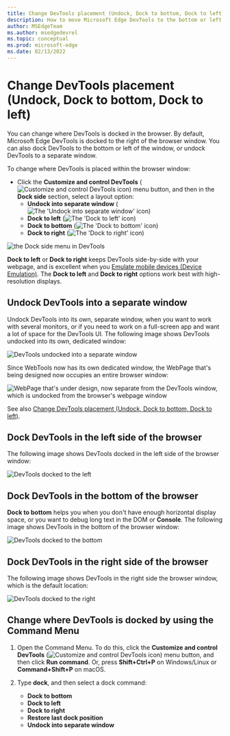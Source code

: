 ```yaml
---
title: Change DevTools placement (Undock, Dock to bottom, Dock to left)
description: How to move Microsoft Edge DevTools to the bottom or left of the browser window, or undock DevTools into a separate window.
author: MSEdgeTeam
ms.author: msedgedevrel
ms.topic: conceptual
ms.prod: microsoft-edge
ms.date: 02/13/2022
---
```

# Change DevTools placement (Undock, Dock to bottom, Dock to left)

You can change where DevTools is docked in the browser.  By default, Microsoft Edge DevTools is docked to the right of the browser window.  You can also dock DevTools to the bottom or left of the window, or undock DevTools to a separate window.

To change where DevTools is placed within the browser window:

*  Click the **Customize and control DevTools** (![Customize and control DevTools icon](../media/customize-devtools-icon-light-theme.png)) menu button, and then in the **Dock side** section, select a layout option:
   *  **Undock into separate window** (![The 'Undock into separate window' icon](../media/undock-into-separate-window-icon.png))
   *  **Dock to left** (![The 'Dock to left' icon](../media/dock-to-left-icon.png))
   *  **Dock to bottom** (![The 'Dock to bottom' icon](../media/dock-to-bottom-icon.png))
   *  **Dock to right** (![The 'Dock to right' icon](../media/dock-to-right-icon.png))

![the Dock side menu in DevTools](../media/devtools-intro-docking-menu.msft.png)

**Dock to left** or **Dock to right** keeps DevTools side-by-side with your webpage, and is excellent when you [Emulate mobile devices (Device Emulation)](../device-mode/index.md).  The **Dock to left** and **Dock to right** options work best with high-resolution displays.


<!-- ====================================================================== -->
## Undock DevTools into a separate window

Undock DevTools into its own, separate window, when you want to work with several monitors, or if you need to work on a full-screen app and want a lot of space for the DevTools UI.  The following image shows DevTools undocked into its own, dedicated window:

![DevTools undocked into a separate window](../media/devtools-intro-docking-own-window.msft.png)

Since WebTools now has its own dedicated window, the WebPage that's being designed now occupies an entire browser window:

![WebPage that's under design, now separate from the DevTools window, which is undocked from the browser's webpage window](../media/browser-webpage-window-devtools-undocked.png)


See also [Change DevTools placement (Undock, Dock to bottom, Dock to left)](placement.md).


<!-- ====================================================================== -->
## Dock DevTools in the left side of the browser

The following image shows DevTools docked in the left side of the browser window:

![DevTools docked to the left](../media/devtools-intro-docking-left.msft.png)


<!-- ====================================================================== -->
## Dock DevTools in the bottom of the browser

**Dock to bottom** helps you when you don't have enough horizontal display space, or you want to debug long text in the DOM or **Console**.  The following image shows DevTools in the bottom of the browser window:

![DevTools docked to the bottom](../media/devtools-intro-docking-bottom.msft.png)


<!-- ====================================================================== -->
## Dock DevTools in the right side of the browser

The following image shows DevTools in the right side the browser window, which is the default location:

![DevTools docked to the right](../media/devtools-intro-docking-right.msft.png)


<!-- ====================================================================== -->
## Change where DevTools is docked by using the Command Menu

1. Open the Command Menu.  To do this, click the **Customize and control DevTools** (![Customize and control DevTools icon](../media/customize-devtools-icon-light-theme.png)) menu button, and then click **Run command**.  Or, press **Shift+Ctrl+P** on Windows/Linux or **Command+Shift+P** on macOS.

1. Type **dock**, and then select a dock command:

    *  **Dock to bottom**
    *  **Dock to left**
    *  **Dock to right**
    *  **Restore last dock position**
    *  **Undock into separate window**

